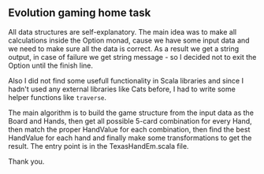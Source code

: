 ## Evolution gaming home task

All data structures are self-explanatory.
The main idea was to make all calculations inside the Option monad, cause we have some input data and we need to make sure all the data is correct.
As a result we get a string output, in case of failure we get string message - so I decided not to exit the Option until the finish line.

Also I did not find some usefull functionality in Scala libraries and since I hadn't used any external libraries like Cats before, I had to write some helper functions like `traverse`.

The main algorithm is to build the game structure from the input data as the Board and Hands, then get all possible 5-card combination for every Hand, then match the proper HandValue for each combination, then find the best HandValue for each hand and finally make some transformations to get the result.
The entry point is in the TexasHandEm.scala file.

Thank you.

